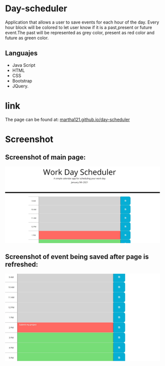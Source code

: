 # Day-scheduler
 Application that allows a user to save events for each hour of the day. Every hour block will be colored to let user know if it is a past,present or future event.The past will be represented as grey color, present as red color and future as green color.
## Languajes
 - Java Script
 - HTML
 - CSS
 - Bootstrap 
 - JQuery.

#  link
The page can be found at:
<a href="https://martha121.github.io/day-scheduler/"> martha121.github.io/day-scheduler</a>

# Screenshot
## Screenshot of main page:
![Horiseon screenshot](./assets/images/daily-scheduler1.jpg)




## Screenshot of event being saved after page is refreshed:
![Horiseon screenshot](./assets/images/daily-scheduler2.jpg)